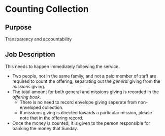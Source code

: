 # Counting Collection

## Purpose

Transparency and accountability

## Job Description

This needs to happen immediately following the service.

* Two people, not in the same family, and not a paid member of staff are required to count the offering, separating out the _general_ giving from the _missions_ giving.
* The total amount for both general and missions giving is recorded in the _offering book_.
  * There is no need to record envelope giving seperate from non-enveloped collection.
  * If missions giving is directed towards a particular mission, please note that in the offering record.
* Once the money is counted, it is given to the person responsible for banking the money that Sunday.

